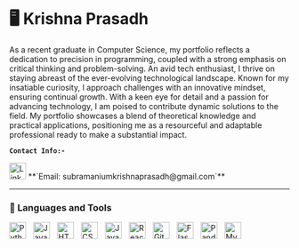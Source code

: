 # 🖥️ Krishna Prasadh

As a recent graduate in Computer Science, my portfolio reflects a dedication to precision in programming, coupled with a strong emphasis on critical thinking and problem-solving. An avid tech enthusiast, I thrive on staying abreast of the ever-evolving technological landscape. Known for my insatiable curiosity, I approach challenges with an innovative mindset, ensuring continual growth. With a keen eye for detail and a passion for advancing technology, I am poised to contribute dynamic solutions to the field. My portfolio showcases a blend of theoretical knowledge and practical applications, positioning me as a resourceful and adaptable professional ready to make a substantial impact.

**`Contact Info:-`**
 <p align="left">
  <a href="https://www.linkedin.com/in/krishna-prasadh2023/"><img width="30px" alt="LinkedIn" title="LinkedIn" src="https://cdn.jsdelivr.net/gh/devicons/devicon/icons/linkedin/linkedin-original.svg"/></a> **`Email: subramaniumkrishnaprasadh@gmail.com`**
  &#8287;&#8287;&#8287;&#8287;&#8287;
   </p>

---
### 🧰 Languages and Tools

<img align="left" alt="Python" width="30px" style="padding-right:10px;" src="https://cdn.jsdelivr.net/gh/devicons/devicon/icons/python/python-original.svg" />
<img align="left" alt="Java" width="30px" style="padding-right:10px;" src="https://cdn.jsdelivr.net/gh/devicons/devicon/icons/java/java-original.svg"/>
<img align="left" alt="HTML" width="30px" style="padding-right:10px;" src="https://cdn.jsdelivr.net/gh/devicons/devicon/icons/html5/html5-plain.svg" />
<img align="left" alt="CSS" width="30px" style="padding-right:10px;" src="https://cdn.jsdelivr.net/gh/devicons/devicon/icons/css3/css3-plain.svg" />
<img align="left" alt="JavaScript" width="30px" style="padding-right:10px;" src="https://cdn.jsdelivr.net/gh/devicons/devicon/icons/javascript/javascript-plain.svg" />
<img align="left" alt="React" width="30px" style="padding-right:10px;" src="https://cdn.jsdelivr.net/gh/devicons/devicon/icons/react/react-original.svg" />
<img align="left" alt="GitHub" width="30px" style="padding-right:10px;" src="https://cdn.jsdelivr.net/gh/devicons/devicon/icons/github/github-original.svg" />
<img align="left" alt="Flask" width="30px" style="padding-right:10px;" src="https://cdn.jsdelivr.net/gh/devicons/devicon/icons/flask/flask-original-wordmark.svg" />
<img align="left" alt="Pandas" width="30px" style="padding-right:10px;" src="https://cdn.jsdelivr.net/gh/devicons/devicon/icons/pandas/pandas-original-wordmark.svg" />
<img align="left" alt="MySql" width="30px" style="padding-right:10px;" src="https://cdn.jsdelivr.net/gh/devicons/devicon/icons/mysql/mysql-original-wordmark.svg" />
<br />
